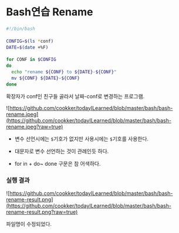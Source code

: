 # Bash연습 Rename

```bash
#!/bin/bash

CONFIG=$(ls *conf)
DATE=$(date +%F)

for CONF in $CONFIG
do
  echo "rename ${CONF} to ${DATE}-${CONF}"
  mv ${CONF} ${DATE}-${CONF}
done
```

확장자가 conf인 친구들 골라서 날짜-conf로 변경하는 프로그램.



![https://github.com/cookker/todayILearned/blob/master/bash/bash-rename.jpeg](https://github.com/cookker/todayILearned/blob/master/bash/bash-rename.jpeg?raw=true)



- 변수 선언시에는 `$`기호가 없지만 사용시에는 `$`기호를 사용한다.

- 대문자로 변수 선언하는 것이 관례인듯 하다.

- for in + do~ done 구문은 참 어색하다.





### 실행 결과

![https://github.com/cookker/todayILearned/blob/master/bash/bash-rename-result.png](https://github.com/cookker/todayILearned/blob/master/bash/bash-rename-result.png?raw=true)

파일명이 수정되었다.


